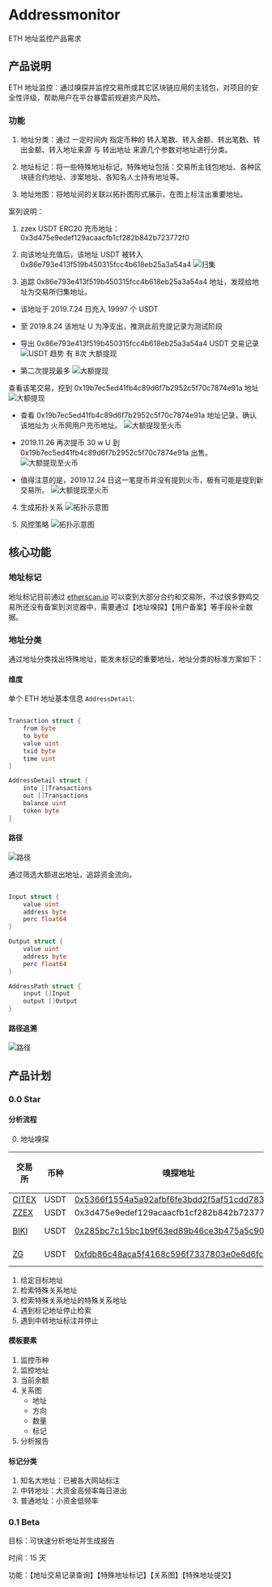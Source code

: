 # Addressmonitor
ETH 地址监控产品需求

## 产品说明

ETH 地址监控：通过嗅探并监控交易所或其它区块链应用的主钱包，对项目的安全性评级，帮助用户在平台暴雷前规避资产风险。

### 功能

1. 地址分类：通过 一定时间内 指定币种的 转入笔数、转入金额、转出笔数、转出金额、转入地址来源 与 转出地址 来源几个参数对地址进行分类。

2. 地址标记：将一些特殊地址标记，特殊地址包括：交易所主钱包地址、各种区块链合约地址、涉案地址、各知名人士持有地址等。

3. 地址地图：将地址间的关联以拓扑图形式展示，在图上标注出重要地址。

案列说明：

1. zzex USDT ERC20 充币地址：0x3d475e9edef129acaacfb1cf282b842b723772f0

2. 向该地址充值后，该地址 USDT 被转入 0x86e793e413f519b450315fcc4b618eb25a3a54a4
![归集](./img/charg.png)

3. 追踪 0x86e793e413f519b450315fcc4b618eb25a3a54a4 地址，发现给地址为交易所归集地址。
- 该地址于 2019.7.24 日充入 19997 个 USDT
- 至 2019.8.24 该地址 U 为净支出，推测此前充提记录为测试阶段
- 导出  0x86e793e413f519b450315fcc4b618eb25a3a54a4 USDT 交易记录
![USDT 趋势](./img/zzex_usdt.png)
有 8次 大额提现

- 第二次提现最多
![大额提现](./img/zzex_usdt_1008.png)

查看该笔交易，挖到 0x19b7ec5ed41fb4c89d6f7b2952c5f70c7874e91a 地址
![大额提现](./img/zzex_usdt_1008.1.png)

- 查看 0x19b7ec5ed41fb4c89d6f7b2952c5f70c7874e91a 地址记录，确认该地址为 火币网用户充币地址。
![大额提现至火币](./img/zzex_usdt_1008.2.png)

- 2019.11.26 再次提币 30 w U 到 0x19b7ec5ed41fb4c89d6f7b2952c5f70c7874e91a 出售。
![大额提现至火币](./img/zzex_usdt_1008.3.png)

- 值得注意的是，2019.12.24 日这一笔提币并没有提到火币，极有可能是提到新交易所。
![大额提现至火币](./img/zzex_usdt_1008.4.png)

4. 生成拓扑关系
![拓扑示意图](./img/zzex_usdt_1008.5.png)

5. 风控策略
![拓扑示意图](./img/zzex_usdt_1008.6.png)


## 核心功能

### 地址标记

地址标记目前通过 [etherscan.io](https://etherscan.io/) 可以查到大部分合约和交易所，不过很多野鸡交易所还没有备案到浏览器中，需要通过【地址嗅探】【用户备案】等手段补全数据。

### 地址分类

通过地址分类找出特殊地址，能发未标记的重要地址，地址分类的标准方案如下：

#### 维度

单个 ETH 地址基本信息 `AddressDetail`:

```go

Transaction struct {
    from byte
    to byte
    value uint
    txid byte
    time uint  
}

AddressDetail struct {
	into []Transactions
	out []Transactions
	balance uint
	token byte
}

```

#### 路径

![路径](./img/zzex_usdt_1008.7.png)

通过筛选大额进出地址，追踪资金流向。

```go

Input struct {
    value uint
    address byte
    perc float64
}

Output struct {
    value uint
    address byte
    perc float64
}

AddressPath struct {
    input []Input
    output []Output
}

```

#### 路径追溯

![路径](./img/zzex_usdt_1008.8.png)

## 产品计划

### 0.0 Star

#### 分析流程

0. 地址嗅探

|交易所|币种|嗅探地址|提币费|提币限制|嗅探提币hash
|--|--|--|--|--|--|
|[CITEX](https://www.citex.co.kr/)|USDT|[0x5366f1554a5a92afbf6fe3bdd2f5af51cdd783a2](https://etherscan.io/token/0xdac17f958d2ee523a2206206994597c13d831ec7?a=0x5366f1554a5a92afbf6fe3bdd2f5af51cdd783a2)|2|(50, --)|https://etherscan.io/tx/0x7cf2b8568e6806c588e033239ddaf33ff1f864b386e06f6dd282c081bc07d465
|[ZZEX](https://www.zzexvip.com/)|USDT|0x3d475e9edef129acaacfb1cf282b842b723772f0|2|(--, --)|
|[BIKI](https://www.biki.com/)|USDT|[0x285bc7c15bc1b9f63ed89b46ce3b475a5c9075fb](https://etherscan.io/token/0xdac17f958d2ee523a2206206994597c13d831ec7?a=0x285bc7c15bc1b9f63ed89b46ce3b475a5c9075fb)|3|(--, 1500)|https://etherscan.io/tx/0xd9954123d38d9a00a31d4db13db1d5257030c650d7c1220ddcc4f21e1e39f5e8
|[ZG](https://zg.com/)|USDT|[0xfdb86c48aca5f4168c596f7337803e0e6d6fcaf6](https://etherscan.io/token/0xdac17f958d2ee523a2206206994597c13d831ec7?a=0xfdb86c48aca5f4168c596f7337803e0e6d6fcaf6)|2|(7, 150002)|

1. 给定目标地址
2. 检索特殊关系地址
3. 检索特殊关系地址的特殊关系地址
4. 遇到标记地址停止检索
5. 遇到中转地址标注并停止

#### 模板要素

1. 监控币种
2. 监控地址
3. 当前余额
4. 关系图
    * 地址
    * 方向
    * 数量
    * 标记
5. 分析报告

#### 标记分类

1. 知名大地址：已被各大网站标注
2. 中转地址：大资金高频率每日进出
3. 普通地址：小资金低频率

### 0.1 Beta

目标：可快速分析地址并生成报告

时间：15 天

功能：【地址交易记录查询】【特殊地址标记】【关系图】【特殊地址提交】



